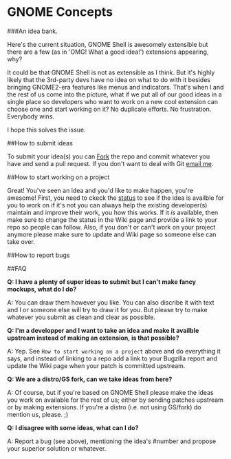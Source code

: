 GNOME Concepts
=====================
###An idea bank.

Here's the current situation, GNOME Shell is awesomely extensible but there are a few (as in 'OMG! What a good idea!') extensions appearing, why?

It could be that GNOME Shell is not as extensible as I think. But it's highly likely that the 3rd-party devs have no idea on what to do with it besides bringing GNOME2-era features like menus and indicators. That's when I and the rest of us come into the picture, what if we put all of our good ideas in a single place so developers who want to work on a new cool extension can choose one and start working on it? No duplicate efforts. No frustration. Everybody wins.

I hope this solves the issue.﻿

##How to submit ideas

To submit your idea(s) you can [Fork](https://help.github.com/articles/fork-a-repo) the repo and commit whatever you have and send a pull request. If you don't want to deal with Git [email me](mailto:the.red.shortcut@gmail.com).

##How to start working on a project

Great! You've seen an idea and you'd like to make happen, you're awesome! First, you need to ckeck the [status](https://github.com/0rAX0/GNOME-Concepts/wiki/Status) to see if the idea is availble for you to work on if it's not you can always help the existing developer(s) maintain and improve their work, you how this works. If it _is_ available, then make sure to change the status in the Wiki page and provide a link to your repo so people can follow. 
Also, if you don't or can't work on your project anymore please make sure to update and Wiki page so someone else can take over.

##How to report bugs

##FAQ

**Q: I have a plenty of super ideas to submit but I can't make fancy mockups, what do I do?**

A: You can draw them however you like. You can also discribe it with text and I or someone else will try to draw it for you. But please try to make whatever you submit as clean and clear as possible.

**Q: I'm a developper and I want to take an idea and make it availble upstream instead of making an extension, is that possible?**

A: Yep. See `How to start working on a project` above and do everything it says, and instead of linking to a repo add a link to your Bugzilla report and update the Wiki page when your patch is committed upstream. 

**Q: We are a distro/GS fork, can we take ideas from here?**

A: Of course, but if you're based on GNOME Shell please make the ideas you work on available for the rest of us; either by sending patches upstream or by making extensions. If you're a distro (i.e. not using GS/fork) do mention us, please. ;)

**Q: I disagree with some ideas, what can I do?**

A: Report a bug (see above), mentioning the idea's #number and propose your superior solution or whatever.
